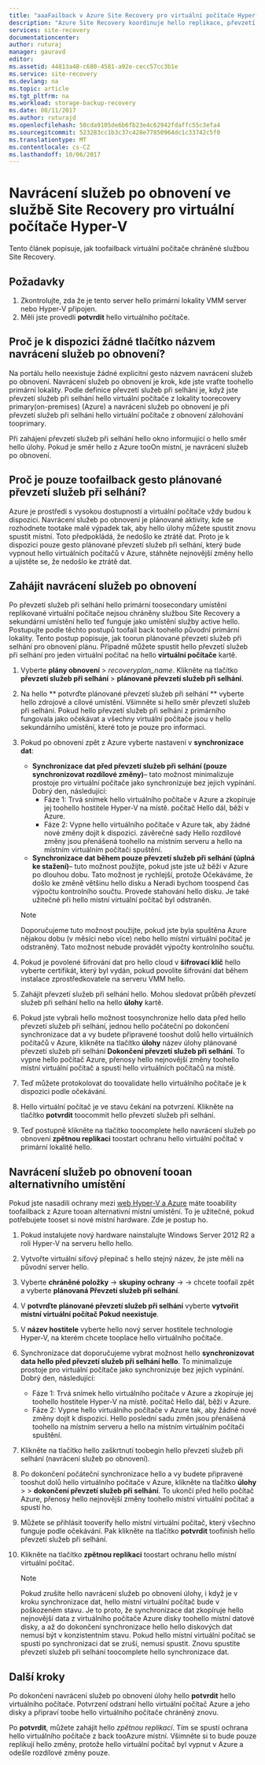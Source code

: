 ```yaml
---
title: "aaaFailback v Azure Site Recovery pro virtuální počítače Hyper-v | Microsoft Docs"
description: "Azure Site Recovery koordinuje hello replikace, převzetí služeb při selhání a obnovení virtuálních počítačů a fyzických serverů. Další informace o navrácení služeb po obnovení z Azure tooon lokálním datovém centru."
services: site-recovery
documentationcenter: 
author: ruturaj
manager: gauravd
editor: 
ms.assetid: 44813a48-c680-4581-a92e-cecc57cc3b1e
ms.service: site-recovery
ms.devlang: na
ms.topic: article
ms.tgt_pltfrm: na
ms.workload: storage-backup-recovery
ms.date: 08/11/2017
ms.author: ruturajd
ms.openlocfilehash: 50cda9105de6b6fb23e4c62942fdaffc55c3efa4
ms.sourcegitcommit: 523283cc1b3c37c428e77850964dc1c33742c5f0
ms.translationtype: MT
ms.contentlocale: cs-CZ
ms.lasthandoff: 10/06/2017
---
```

# <a name="failback-in-site-recovery-for-hyper-v-virtual-machines"></a>Navrácení služeb po obnovení ve službě Site Recovery pro virtuální počítače Hyper-V

Tento článek popisuje, jak toofailback virtuální počítače chráněné službou Site Recovery.

## <a name="prerequisites"></a>Požadavky
1. Zkontrolujte, zda že je tento server hello primární lokality VMM server nebo Hyper-V připojen.
2. Měli jste provedli **potvrdit** hello virtuálního počítače.

## <a name="why-is-there-no-button-called-failback"></a>Proč je k dispozici žádné tlačítko názvem navrácení služeb po obnovení?
Na portálu hello neexistuje žádné explicitní gesto názvem navrácení služeb po obnovení. Navrácení služeb po obnovení je krok, kde jste vraťte toohello primární lokality. Podle definice převzetí služeb při selhání je, když jste převzetí služeb při selhání hello virtuální počítače z lokality toorecovery primary(on-premises) (Azure) a navrácení služeb po obnovení je při převzetí služeb při selhání hello virtuální počítače z obnovení zálohování tooprimary.

Při zahájení převzetí služeb při selhání hello okno informující o hello směr hello úlohy. Pokud je směr hello z Azure tooOn místní, je navrácení služeb po obnovení.

## <a name="why-is-there-only-a-planned-failover-gesture-toofailback"></a>Proč je pouze toofailback gesto plánované převzetí služeb při selhání?
Azure je prostředí s vysokou dostupností a virtuální počítače vždy budou k dispozici. Navrácení služeb po obnovení je plánované aktivity, kde se rozhodnete tootake malé výpadek tak, aby hello úlohy můžete spustit znovu spustit místní. Toto předpokládá, že nedošlo ke ztrátě dat. Proto je k dispozici pouze gesto plánované převzetí služeb při selhání, který bude vypnout hello virtuálních počítačů v Azure, stáhněte nejnovější změny hello a ujistěte se, že nedošlo ke ztrátě dat.

## <a name="initiate-failback"></a>Zahájit navrácení služeb po obnovení
Po převzetí služeb při selhání hello primární toosecondary umístění replikované virtuální počítače nejsou chráněny službou Site Recovery a sekundární umístění hello teď funguje jako umístění služby active hello. Postupujte podle těchto postupů toofail back toohello původní primární lokality. Tento postup popisuje, jak toorun plánované převzetí služeb při selhání pro obnovení plánu. Případně můžete spustit hello převzetí služeb při selhání pro jeden virtuální počítač na hello **virtuální počítače** kartě.

1. Vyberte **plány obnovení** > *recoveryplan_name*. Klikněte na tlačítko **převzetí služeb při selhání** > **plánované převzetí služeb při selhání**.
2. Na hello ** potvrďte plánované převzetí služeb při selhání ** vyberte hello zdrojové a cílové umístění. Všimněte si hello směr převzetí služeb při selhání. Pokud hello převzetí služeb při selhání z primárního fungovala jako očekávat a všechny virtuální počítače jsou v hello sekundárního umístění, které toto je pouze pro informaci.
3. Pokud po obnovení zpět z Azure vyberte nastavení v **synchronizace dat**:

   * **Synchronizace dat před převzetí služeb při selhání (pouze synchronizovat rozdílové změny)**– tato možnost minimalizuje prostoje pro virtuální počítače jako synchronizuje bez jejich vypínání. Dobrý den, následující:
     * Fáze 1: Trvá snímek hello virtuálního počítače v Azure a zkopíruje jej toohello hostitele Hyper-V na místě. počítač Hello dál, běží v Azure.
     * Fáze 2: Vypne hello virtuálního počítače v Azure tak, aby žádné nové změny dojít k dispozici. závěrečné sady Hello rozdílové změny jsou přenášená toohello na místním serveru a hello na místním virtuálním počítači spuštění.

    - **Synchronizace dat během pouze převzetí služeb při selhání (úplná ke stažení)**– tuto možnost použijte, pokud jste jste už běží v Azure po dlouhou dobu. Tato možnost je rychlejší, protože Očekáváme, že došlo ke změně většinu hello disku a Neradi bychom toospend čas výpočtu kontrolního součtu. Provede stahování hello disku. Je také užitečné při hello místní virtuální počítač byl odstraněn.

    >[!NOTE]
    >Doporučujeme tuto možnost použijte, pokud jste byla spuštěna Azure nějakou dobu (v měsíci nebo více) nebo hello místní virtuální počítač je odstraněný. Tato možnost nebude provádět výpočty kontrolního součtu.
    >
    >




4. Pokud je povolené šifrování dat pro hello cloud v **šifrovací klíč** hello vyberte certifikát, který byl vydán, pokud povolíte šifrování dat během instalace zprostředkovatele na serveru VMM hello.
5. Zahájit převzetí služeb při selhání hello. Mohou sledovat průběh převzetí služeb při selhání hello na hello **úlohy** kartě.
6. Pokud jste vybrali hello možnost toosynchronize hello data před hello převzetí služeb při selhání, jednou hello počáteční po dokončení synchronizace dat a vy budete připravené tooshut dolů hello virtuálních počítačů v Azure, klikněte na tlačítko **úlohy** název úlohy plánované převzetí služeb při selhání **Dokončení převzetí služeb při selhání**. To vypne hello počítač Azure, přenosy hello nejnovější změny toohello místní virtuální počítač a spustí hello virtuálních počítačů na místě.
7. Teď můžete protokolovat do toovalidate hello virtuálního počítače je k dispozici podle očekávání.
8. Hello virtuální počítač je ve stavu čekání na potvrzení. Klikněte na tlačítko **potvrdit** toocommit hello převzetí služeb při selhání.
9. Teď postupně klikněte na tlačítko toocomplete hello navrácení služeb po obnovení **zpětnou replikaci** toostart ochranu hello virtuální počítač v primární lokalitě hello.

## <a name="failback-tooan-alternate-location"></a>Navrácení služeb po obnovení tooan alternativního umístění
Pokud jste nasadili ochrany mezi [web Hyper-V a Azure](site-recovery-hyper-v-site-to-azure.md) máte tooability toofailback z Azure tooan alternativní místní umístění. To je užitečné, pokud potřebujete tooset si nové místní hardware. Zde je postup ho.

1. Pokud instalujete nový hardware nainstalujte Windows Server 2012 R2 a roli Hyper-V na serveru hello hello.
2. Vytvořte virtuální síťový přepínač s hello stejný název, že jste měli na původní server hello.
3. Vyberte **chráněné položky** -> **skupiny ochrany**  ->  <ProtectionGroupName>  ->  <VirtualMachineName> chcete toofail zpět a vyberte **plánovaná Převzetí služeb při selhání**.
4. V **potvrďte plánované převzetí služeb při selhání** vyberte **vytvořit místní virtuální počítač Pokud neexistuje**.
5. V **název hostitele** vyberte hello nový server hostitele technologie Hyper-V, na kterém chcete tooplace hello virtuálního počítače.
6. Synchronizace dat doporučujeme vybrat možnost hello **synchronizovat data hello před převzetí služeb při selhání hello**. To minimalizuje prostoje pro virtuální počítače jako synchronizuje bez jejich vypínání. Dobrý den, následující:

   * Fáze 1: Trvá snímek hello virtuálního počítače v Azure a zkopíruje jej toohello hostitele Hyper-V na místě. počítač Hello dál, běží v Azure.
   * Fáze 2: Vypne hello virtuálního počítače v Azure tak, aby žádné nové změny dojít k dispozici. Hello poslední sadu změn jsou přenášená toohello na místním serveru a hello na místním virtuálním počítači spuštění.
7. Klikněte na tlačítko hello zaškrtnutí toobegin hello převzetí služeb při selhání (navrácení služeb po obnovení).
8. Po dokončení počáteční synchronizace hello a vy budete připravené tooshut dolů hello virtuálního počítače v Azure, klikněte na tlačítko **úlohy** > <planned failover job> > **dokončení převzetí služeb při selhání**. To ukončí před hello počítač Azure, přenosy hello nejnovější změny toohello místní virtuální počítač a spustí ho.
9. Můžete se přihlásit tooverify hello místní virtuální počítač, který všechno funguje podle očekávání. Pak klikněte na tlačítko **potvrdit** toofinish hello převzetí služeb při selhání.
10. Klikněte na tlačítko **zpětnou replikaci** toostart ochranu hello místní virtuální počítač.

    > [!NOTE]
    > Pokud zrušíte hello navrácení služeb po obnovení úlohy, i když je v kroku synchronizace dat, hello místní virtuální počítač bude v poškozeném stavu. Je to proto, že synchronizace dat zkopíruje hello nejnovější data z virtuálního počítače Azure disky toohello místní datové disky, a až do dokončení synchronizace hello hello diskových dat nemusí být v konzistentním stavu. Pokud hello místní virtuální počítač se spustí po synchronizaci dat se zruší, nemusí spustit. Znovu spustíte převzetí služeb při selhání toocomplete hello synchronizace dat.
    >
    >



## <a name="next-steps"></a>Další kroky

Po dokončení navrácení služeb po obnovení úlohy hello **potvrdit** hello virtuálního počítače. Potvrzení odstraní hello virtuální počítač Azure a jeho disky a připraví toobe hello virtuálního počítače chráněný znovu.

Po **potvrdit**, můžete zahájit hello *zpětnou replikaci*. Tím se spustí ochrana hello virtuálního počítače z back tooAzure místní. Všimněte si to bude pouze replikují hello změny, protože hello virtuální počítač byl vypnut v Azure a odešle rozdílové změny pouze.

